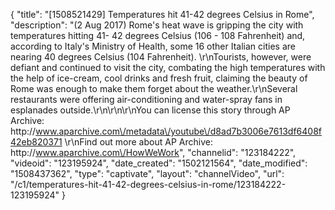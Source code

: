 {
    "title": "[1508521429] Temperatures hit 41-42 degrees Celsius in Rome",
    "description": "(2 Aug 2017) Rome's heat wave is gripping the city with temperatures hitting 41- 42 degrees Celsius (106 - 108 Fahrenheit) and, according to Italy's Ministry of Health, some 16 other Italian cities are nearing 40 degrees Celsius (104 Fahrenheit). \r\nTourists, however, were defiant and continued to visit the city, combating the high temperatures with the help of ice-cream, cool drinks and fresh fruit, claiming the beauty of Rome was enough to make them forget about the weather.\r\nSeveral restaurants were offering air-conditioning and water-spray fans in esplanades outside.\r\n\r\n\r\nYou can license this story through AP Archive: http:\/\/www.aparchive.com\/metadata\/youtube\/d8ad7b3006e7613df6408f42eb820371 \r\nFind out more about AP Archive: http:\/\/www.aparchive.com\/HowWeWork",
    "channelid": "123184222",
    "videoid": "123195924",
    "date_created": "1502121564",
    "date_modified": "1508437362",
    "type": "captivate",
    "layout": "channelVideo",
    "url": "\/c1\/temperatures-hit-41-42-degrees-celsius-in-rome\/123184222-123195924"
}